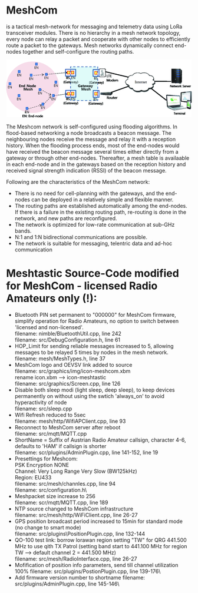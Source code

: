 # MeshCom 
is a tactical mesh-network for messaging and telemetry data using LoRa transceiver modules. There is no hierarchy in a mesh network topology, every node can relay a packet and cooperate with other nodes to efficiently route a packet to the gateways. Mesh networks dynamically connect end-nodes together and self-configure the routing paths.

<p align="center"><img src="images/meshcom_1.gif" alt="Meshcom Network"></p>

The Meshcom network is self-configured using flooding algorithms. In flood-based networking a node broadcasts a beacon message. The neighbouring nodes receive the message and relay it with a reception history. When the flooding process ends, most of the end-nodes would have received the beacon message several times either directly from a gateway or through other end-nodes. Thereafter, a mesh table is availaable in each end-node and in the gateways based on the reception history and received signal strength indication (RSSI) of the beacon message.

Following are the characteristics of the MeshCom network:
<ul>
<li>There is no need for cell-planning with the gateways, and the end-nodes can be deployed in a relatively simple and flexible manner.</li>

<li>The routing paths are established automatically among the end-nodes. If there is a failure in the existing routing path, re-routing is done in the network, and new paths are reconfigured.</li>

  <li>The network is optimized for low-rate communication at sub-GHz bands.</li>

  <li>N:1 and 1:N bidirectional communications are possible.</li>

  <li>The network is suitable for messaging, telentric data and ad-hoc communication</li>
</ul>

# Meshtastic Source-Code modified for MeshCom - licensed Radio Amateurs only (!):
* Bluetooth PIN set permanent to "000000" for MeshCom firmware, simplify operation for Radio Amateurs, no option to switch between 'licensed and non-licensed'.\
filename: nimble/BluetoothUtil.cpp, line 242\
    filename: src/DebugConfiguration.h, line 61
* HOP_Limit for sending reliable messages increased to 5, allowing messages to be relayed 5 times by nodes in the mesh network.\
filename: mesh/MeshTypes.h, line 37
* MeshCom logo and OEVSV link added to source\
filename: src/graphics/img/icon-meshcom.xbm\
rename icon.xbm --> icon-meshtastic\
filename: src/graphics/Screen.cpp, line 126
* Disable both sleep modi (light sleep, deep sleep), to keep devices permanently on without using the swtich 'always_on' to avoid hyperactivity of node\
filename: src/sleep.cpp
* Wifi Refresh reduced to 5sec\
filename: mesh/http/WifiAPClient.cpp, line 93
* Reconnect to MeshCom server after reboot\
filename: src/mqtt/MQTT.cpp
* ShortName = Suffix of Austrian Radio Amateur callsign, character 4-6, defaults to 'HAM' if callsign is shorter\
filename: scr/plugins/AdminPlugin.cpp, line 141-152, line 19
* Presettings for Meshcom:\
PSK Encryption NONE\
Channel: Very Long Range Very Slow (BW125kHz)\
Region: EU433\
filename: src/mesh/channles.cpp, line 94\
filename: src/configuration.h\
* Meshpacket size increase to 256\
filename: scr/mqtt/MQTT.cpp, line 189
* NTP source changed to MeshCom infrastructure\
filename: src/mesh/http/WiFiClient.cpp, line 26-27
* GPS position broadcast period increased to 15min for standard mode (no change to smart mode)\
filename: src/plugins\PositionPlugin.cpp, line 132-144
* QO-100 test link: borrow lorawan region setting "TW" for QRG 441.500 MHz to use qith TX Patrol (setting band start to 441.100 MHz for region TW --> default channel 2 = 441.500 MHz)\
filename: src/mesh/RadioInterface.cpp, line 26-27
* Mofification of position info parameters, send till channel utilization 100%
filename: src/plugins/PostionPlugin.cpp, line 139-176\
* Add firmware version number to shortname
filename: src/plugins/AdminPlugin.cpp, line 145-146\



